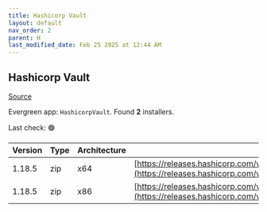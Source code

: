 ```yaml
---
title: Hashicorp Vault
layout: default
nav_order: 2
parent: H
last_modified_date: Feb 25 2025 at 12:44 AM
---
```


## Hashicorp Vault

[Source](https://www.vaultproject.io/)

Evergreen app: `HashicorpVault`. Found **2** installers.

Last check: 🟢

| Version | Type | Architecture | URI                                                                                                                                                      |
| ------- | ---- | ------------ | -------------------------------------------------------------------------------------------------------------------------------------------------------- |
| 1.18.5  | zip  | x64          | [https://releases.hashicorp.com/vault/1.18.5/vault_1.18.5_windows_amd64.zip](https://releases.hashicorp.com/vault/1.18.5/vault_1.18.5_windows_amd64.zip) |
| 1.18.5  | zip  | x86          | [https://releases.hashicorp.com/vault/1.18.5/vault_1.18.5_windows_386.zip](https://releases.hashicorp.com/vault/1.18.5/vault_1.18.5_windows_386.zip)     |
